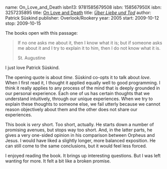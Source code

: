 name: On_Love_and_Death
isbn13: 9781585679508
isbn: 158567950X
isbn: 3257235895
title: [On Love and Death](http://amzn.com/158567950X)
title: [<i>&Uuml;ber Liebe und Tod</i>](http://www.amazon.de/dp/3257235895)
author: Patrick S&uuml;skind
publisher: Overlook/Rookery
year: 2005
start: 2009-10-12
stop: 2009-10-15

The books open with this passage:

> If no one asks me about it, then I know what it is; but if someone asks me
> about it and I try to explain it to him, then I do not know what it is.
> <footer>St. Augustine</footer>

I just love Patrick S&uuml;skind.

The opening quote is about _time_.  S&uuml;skind co-opts it to talk about
_love_.  When I first read it, I thought it applied equally well to good
programming.  I think it really applies to any process of the mind that is
deeply grounded in our personal experience.  Each one of us has certain thoughts
that we understand intuitively, through our unique experiences.  When we try to
explain these thoughts to someone else, we fail utterly because we cannot reason
objectively about them and the other does not share our experiences.

This book is _very_ short.  Too short, actually.  He starts down a number of
promising avenues, but stops way too short.  And, in the latter parts, he gives
a very one-sided opinion in his comparison between Orpheus and Jesus.  I would
have liked a slightly longer, more balanced exposition.  He can still come to
the same conclusions, but it would feel less forced.

I enjoyed reading the book.  It brings up interesting questions.  But I was left
wanting for more.  It felt a bit like a broken promise.
